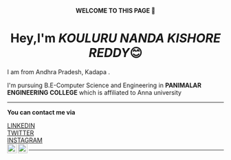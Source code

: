 <p align="center">
<b>WELCOME TO  THIS PAGE 👋</b></p>
<h1 align="center">Hey,I'm  <em>KOULURU NANDA KISHORE REDDY</em>😊</h1>
<p>I am from Andhra Pradesh, Kadapa .</p>
<p>I'm pursuing B.E-Computer Science and Engineering in <b>PANIMALAR ENGINEERING COLLEGE</b> which is affiliated to Anna university</p>
<hr>
<p><b>You can contact me via </b></p>
<a href="https://www.linkedin.com/in/kouluru-nanda-kishore-reddy-b42972192/">LINKEDIN</a> <br>
<a href="https://twitter.com/KouluruR">TWITTER</a><br>
<a href="https://www.instagram.com/_k._n_._reddy_36/">INSTAGRAM</a><br>
<a target="_blank" href="https://www.linkedin.com/in/kouluru-nanda-kishore-reddy-b42972192/">
  <img align="left" alt="LinkdeIN" width="22px" src="https://cdn.jsdelivr.net/npm/simple-icons@v3/icons/linkedin.svg" />
</a>
<a target="_blank" href="https://www.instagram.com/_k._n._reddy_36/">
  <img align="left" alt="Instagram" width="22px" src="https://cdn.jsdelivr.net/npm/simple-icons@v3/icons/instagram.svg" />
</a>

<hr>
